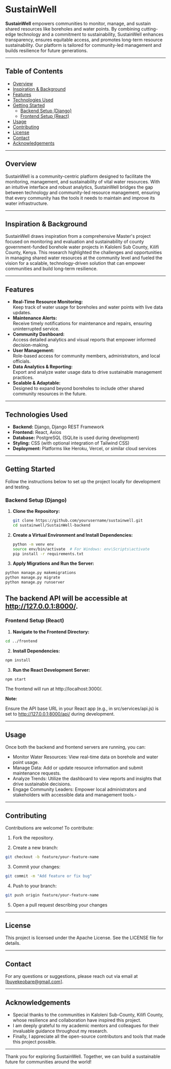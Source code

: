 # SustainWell

**SustainWell** empowers communities to monitor, manage, and sustain shared resources like boreholes and water points. By combining cutting-edge technology and a commitment to sustainability, SustainWell enhances transparency, ensures equitable access, and promotes long-term resource sustainability. Our platform is tailored for community-led management and builds resilience for future generations.

---

## Table of Contents

- [Overview](#overview)
- [Inspiration & Background](#inspiration--background)
- [Features](#features)
- [Technologies Used](#technologies-used)
- [Getting Started](#getting-started)
  - [Backend Setup (Django)](#backend-setup-django)
  - [Frontend Setup (React)](#frontend-setup-react)
- [Usage](#usage)
- [Contributing](#contributing)
- [License](#license)
- [Contact](#contact)
- [Acknowledgements](#acknowledgements)

---

## Overview

SustainWell is a community-centric platform designed to facilitate the monitoring, management, and sustainability of vital water resources. With an intuitive interface and robust analytics, SustainWell bridges the gap between technology and community-led resource management, ensuring that every community has the tools it needs to maintain and improve its water infrastructure.

---

## Inspiration & Background

SustainWell draws inspiration from a comprehensive Master's project focused on monitoring and evaluation and sustainability of county government-funded borehole water projects in Kaloleni Sub County, Kilifi County, Kenya. This research highlighted the challenges and opportunities in managing shared water resources at the community level and fueled the vision for a scalable, technology-driven solution that can empower communities and build long-term resilience.

---

## Features

- **Real-Time Resource Monitoring:**  
  Keep track of water usage for boreholes and water points with live data updates.
- **Maintenance Alerts:**  
  Receive timely notifications for maintenance and repairs, ensuring uninterrupted service.
- **Community Dashboard:**  
  Access detailed analytics and visual reports that empower informed decision-making.
- **User Management:**  
  Role-based access for community members, administrators, and local officials.
- **Data Analytics & Reporting:**  
  Export and analyze water usage data to drive sustainable management practices.
- **Scalable & Adaptable:**  
  Designed to expand beyond boreholes to include other shared community resources in the future.

---

## Technologies Used

- **Backend:** Django, Django REST Framework
- **Frontend:** React, Axios
- **Database:** PostgreSQL (SQLite is used during development)
- **Styling:** CSS (with optional integration of Tailwind CSS)
- **Deployment:** Platforms like Heroku, Vercel, or similar cloud services

---

## Getting Started

Follow the instructions below to set up the project locally for development and testing.

### Backend Setup (Django)

1. **Clone the Repository:**

   ```bash
   git clone https://github.com/yourusername/sustainwell.git
   cd sustainwell/SustainWell-backend

   ```

2. **Create a Virtual Environment and Install Dependencies:**

   ```bash
   python -m venv env
   source env/bin/activate  # For Windows: env\Scripts\activate
   pip install -r requirements.txt

   ```

3. **Apply Migrations and Run the Server:**

```bash
python manage.py makemigrations
python manage.py migrate
python manage.py runserver
```

## The backend API will be accessible at http://127.0.0.1:8000/.

### Frontend Setup (React)

1. **Navigate to the Frontend Directory:**

```bash
cd ../frontend
```

2. **Install Dependencies:**

```bash
npm install
```

3. **Run the React Development Server:**

```bash
npm start
```

The frontend will run at http://localhost:3000/.

**Note:**

Ensure the API base URL in your React app (e.g., in src/services/api.js) is set to
http://127.0.0.1:8000/api/ during development.

---

## Usage

Once both the backend and frontend servers are running, you can:

- Monitor Water Resources: View real-time data on borehole and water point usage.
- Manage Data: Add or update resource information and submit maintenance requests.
- Analyze Trends: Utilize the dashboard to view reports and insights that drive sustainable decisions.
- Engage Community Leaders: Empower local administrators and stakeholders with accessible data and management tools.-

---

## Contributing

Contributions are welcome! To contribute:

1. Fork the repository.

2. Create a new branch:

```bash
git checkout -b feature/your-feature-name
```

3. Commit your changes:

```bash
git commit -m "Add feature or fix bug"
```

4. Push to your branch:

```bash
git push origin feature/your-feature-name
```

5. Open a pull request describing your changes

---

## License

This project is licensed under the Apache License. See the LICENSE file for details.

---

## Contact

For any questions or suggestions, please reach out via email at [buyekeobare@gmail.com].

---

## Acknowledgements

- Special thanks to the communities in Kaloleni Sub-County, Kilifi County, whose resilience and collaboration have inspired this project.
- I am deeply grateful to my academic mentors and colleagues for their invaluable guidance throughout my research.
- Finally, I appreciate all the open-source contributors and tools that made this project possible.

---

Thank you for exploring SustainWell. Together, we can build a sustainable future for communities around the world!
